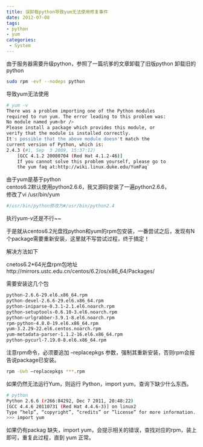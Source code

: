 ```yaml
---
title: 误卸载python导致yum无法使用修复事件
date: 2012-07-08
tags:
- python
- yum
categories:
 - System
---
```





由于服务器需要升级python，参照了一篇坑爹的文章卸载了旧版python 
卸载旧的python

```bash
sudo rpm -evf --nodeps python
```

导致yum无法使用 

```bash
# yum -v
There was a problem importing one of the Python modules
required to run yum. The error leading to this problem was:
No module named yum<br />
Please install a package which provides this module, or
verify that the module is installed correctly.
It's possible that the above module doesn't match the
current version of Python, which is:
2.4.3 (#1, Sep  3 2009, 15:37:12)
    [GCC 4.1.2 20080704 (Red Hat 4.1.2-46)]
    If you cannot solve this problem yourself, please go to
    the yum faq at:http://wiki.linux.duke.edu/YumFaq`
```

由于yum是基于python  
centos6.2默认使用python2.6.6，我又源码安装了一遍python2.6.6，  
修改了vi /usr/bin/yum  

```bash
#/usr/bin/python修改为#/usr/bin/python2.4
```


执行yum-v还是不行~~

于是就从centos6.2光盘找python和yum的rpm包安装，一番尝试之后，发现有N个package需要重新安装，这里就不写尝试过程，终于搞定！

解决方法如下

cnetos6.2*64光盘rpm包地址http://mirrors.ustc.edu.cn/centos/6.2/os/x86_64/Packages/

需要安装这几个包  

```bash
python-2.6.6-29.el6.x86_64.rpm
python-devel-2.6.6-29.el6.x86_64.rpm
python-iniparse-0.3.1-2.1.el6.noarch.rpm
python-setuptools-0.6.10-3.el6.noarch.rpm
python-urlgrabber-3.9.1-8.el6.noarch.rpm
rpm-python-4.8.0-19.el6.x86_64.rpm
yum-3.2.29-22.el6.centos.noarch.rpm
yum-metadata-parser-1.1.2-16.el6.x86_64.rpm
python-pycurl-7.19.0-8.el6.x86_64.rpm
```

注意rpm命令，必须要追加 –replacepkgs 参数，强制其重新安装，否则rpm会报告说package已安装。 

```bash
rpm -Uvh –replacepkgs ***.rpm
```

如果仍然无法运行Yum，则运行 Python，import yum，查询下缺少什么东西。

```bash
# python
Python 2.6.6 (r266:84292, Dec 7 2011, 20:48:22)
[GCC 4.4.6 20110731 (Red Hat 4.4.6-3)] on linux2
Type “help”, “copyright”, “credits” or “license” for more information. 
>>> import yum
```

如果仍有packag 缺失，import yum，会提示相关的错误，查找对应的rpm，装上即可，重复此过程，直到 yum 正常。
